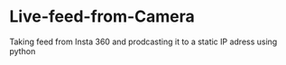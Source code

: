 # Live-feed-from-Camera
Taking feed from Insta 360 and prodcasting it to a static IP adress using python
